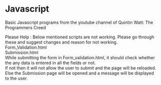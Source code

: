 # Javascript

Basic Javascript programs from the youtube channel of Quintin Watt: The Programmers Creed

Please Help : Below mentioned scripts are not working. Please go through these and suggest changes and reason for not working.<br/>
Form_Validation.html<br/>
Submission.html<br/>
While submitting the form in Form_validation.html, it should check whether the any data is entered in all the fields or not.<br/>
If not then it will not allow the user to submit and the page will be reloaded.<br/>
Else the Submission page will be opened and a message will be displayed to the user.<br/>

